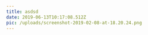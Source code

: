 ```yaml
---
title: asdsd
date: 2019-06-13T10:17:08.512Z
pic: /uploads/screenshot-2019-02-08-at-18.20.24.png
---
```


